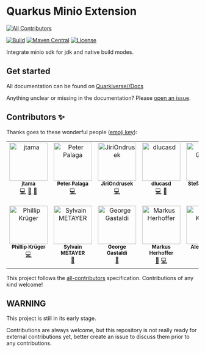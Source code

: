 # Quarkus Minio Extension
<!-- ALL-CONTRIBUTORS-BADGE:START - Do not remove or modify this section -->
[![All Contributors](https://img.shields.io/badge/all_contributors-13-orange.svg?style=flat-square)](#contributors-)
<!-- ALL-CONTRIBUTORS-BADGE:END -->
[![Build](https://github.com/quarkiverse/quarkus-minio/workflows/Build/badge.svg)](https://github.com/quarkiverse/quarkus-minio/actions?query=workflow%3ABuild)
[![Maven Central](https://img.shields.io/maven-central/v/io.quarkiverse.minio/quarkus-minio-parent.svg?label=Maven%20Central)](https://search.maven.org/artifact/io.quarkiverse.minio/quarkus-minio-parent)
[![License](https://img.shields.io/badge/License-Apache%202.0-blue.svg)](https://opensource.org/licenses/Apache-2.0)

Integrate minio sdk for jdk and native build modes.

## Get started

All documentation can be found on [Quarkiverse//Docs](https://quarkiverse.github.io/quarkiverse-docs/quarkus-minio/dev/index.html)

Anything unclear or missing in the documentation? Please [open an issue](https://github.com/quarkiverse/quarkus-minio/issues/new).

## Contributors ✨

Thanks goes to these wonderful people ([emoji key](https://allcontributors.org/docs/en/emoji-key)):

<!-- ALL-CONTRIBUTORS-LIST:START - Do not remove or modify this section -->
<!-- prettier-ignore-start -->
<!-- markdownlint-disable -->
<table>
  <tbody>
    <tr>
      <td align="center" valign="top" width="14.28%"><a href="https://github.com/jtama"><img src="https://avatars0.githubusercontent.com/u/39991688?v=4?s=100" width="100px;" alt="jtama"/><br /><sub><b>jtama</b></sub></a><br /><a href="https://github.com/quarkiverse/quarkus-minio/commits?author=jtama" title="Code">💻</a> <a href="#maintenance-jtama" title="Maintenance">🚧</a> <a href="https://github.com/quarkiverse/quarkus-minio/commits?author=jtama" title="Documentation">📖</a></td>
      <td align="center" valign="top" width="14.28%"><a href="https://twitter.com/ppalaga"><img src="https://avatars.githubusercontent.com/u/1826249?v=4?s=100" width="100px;" alt="Peter Palaga"/><br /><sub><b>Peter Palaga</b></sub></a><br /><a href="https://github.com/quarkiverse/quarkus-minio/commits?author=ppalaga" title="Code">💻</a></td>
      <td align="center" valign="top" width="14.28%"><a href="https://github.com/JiriOndrusek"><img src="https://avatars.githubusercontent.com/u/26897889?v=4?s=100" width="100px;" alt="JiriOndrusek"/><br /><sub><b>JiriOndrusek</b></sub></a><br /><a href="https://github.com/quarkiverse/quarkus-minio/commits?author=JiriOndrusek" title="Code">💻</a></td>
      <td align="center" valign="top" width="14.28%"><a href="https://github.com/dlucasd"><img src="https://avatars.githubusercontent.com/u/8418431?v=4?s=100" width="100px;" alt="dlucasd"/><br /><sub><b>dlucasd</b></sub></a><br /><a href="https://github.com/quarkiverse/quarkus-minio/commits?author=dlucasd" title="Code">💻</a> <a href="https://github.com/quarkiverse/quarkus-minio/commits?author=dlucasd" title="Documentation">📖</a></td>
      <td align="center" valign="top" width="14.28%"><a href="http://schlothauer.de"><img src="https://avatars.githubusercontent.com/u/38556808?v=4?s=100" width="100px;" alt="Stefan Gürtler"/><br /><sub><b>Stefan Gürtler</b></sub></a><br /><a href="https://github.com/quarkiverse/quarkus-minio/commits?author=SpeedsterF2" title="Code">💻</a></td>
      <td align="center" valign="top" width="14.28%"><a href="https://lesincroyableslivres.fr/"><img src="https://avatars.githubusercontent.com/u/1279749?v=4?s=100" width="100px;" alt="Guillaume Smet"/><br /><sub><b>Guillaume Smet</b></sub></a><br /><a href="https://github.com/quarkiverse/quarkus-minio/commits?author=gsmet" title="Code">💻</a></td>
      <td align="center" valign="top" width="14.28%"><a href="https://www.inulogic.fr"><img src="https://avatars.githubusercontent.com/u/88554524?v=4?s=100" width="100px;" alt="Sébastien Crocquesel"/><br /><sub><b>Sébastien Crocquesel</b></sub></a><br /><a href="https://github.com/quarkiverse/quarkus-minio/commits?author=scrocquesel" title="Code">💻</a></td>
    </tr>
    <tr>
      <td align="center" valign="top" width="14.28%"><a href="http://www.phillip-kruger.com"><img src="https://avatars.githubusercontent.com/u/6836179?v=4?s=100" width="100px;" alt="Phillip Krüger"/><br /><sub><b>Phillip Krüger</b></sub></a><br /><a href="https://github.com/quarkiverse/quarkus-minio/commits?author=phillip-kruger" title="Code">💻</a></td>
      <td align="center" valign="top" width="14.28%"><a href="https://sylvain.dev"><img src="https://avatars.githubusercontent.com/u/8873695?v=4?s=100" width="100px;" alt="Sylvain METAYER"/><br /><sub><b>Sylvain METAYER</b></sub></a><br /><a href="https://github.com/quarkiverse/quarkus-minio/commits?author=sylvainmetayer" title="Documentation">📖</a></td>
      <td align="center" valign="top" width="14.28%"><a href="http://gastaldi.wordpress.com"><img src="https://avatars.githubusercontent.com/u/54133?v=4?s=100" width="100px;" alt="George Gastaldi"/><br /><sub><b>George Gastaldi</b></sub></a><br /><a href="https://github.com/quarkiverse/quarkus-minio/commits?author=gastaldi" title="Documentation">📖</a></td>
      <td align="center" valign="top" width="14.28%"><a href="http://exentra.de"><img src="https://avatars.githubusercontent.com/u/545499?v=4?s=100" width="100px;" alt="Markus Herhoffer"/><br /><sub><b>Markus Herhoffer</b></sub></a><br /><a href="https://github.com/quarkiverse/quarkus-minio/commits?author=d135-1r43" title="Documentation">📖</a> <a href="https://github.com/quarkiverse/quarkus-minio/commits?author=d135-1r43" title="Code">💻</a></td>
      <td align="center" valign="top" width="14.28%"><a href="https://v47.io"><img src="https://avatars.githubusercontent.com/u/7115009?v=4?s=100" width="100px;" alt="Alex Katlein"/><br /><sub><b>Alex Katlein</b></sub></a><br /><a href="https://github.com/quarkiverse/quarkus-minio/commits?author=vemilyus" title="Code">💻</a></td>
      <td align="center" valign="top" width="14.28%"><a href="http://about.me/metacosm"><img src="https://avatars.githubusercontent.com/u/120057?v=4?s=100" width="100px;" alt="Chris Laprun"/><br /><sub><b>Chris Laprun</b></sub></a><br /><a href="https://github.com/quarkiverse/quarkus-minio/commits?author=metacosm" title="Code">💻</a></td>
    </tr>
  </tbody>
</table>

<!-- markdownlint-restore -->
<!-- prettier-ignore-end -->

<!-- ALL-CONTRIBUTORS-LIST:END -->

This project follows the [all-contributors](https://github.com/all-contributors/all-contributors) specification. Contributions of any kind welcome!

## WARNING

This project is still in its early stage.

Contributions are always welcome, but this repository is not really ready for external contributions yet, better create an issue
to discuss them prior to any contributions.
